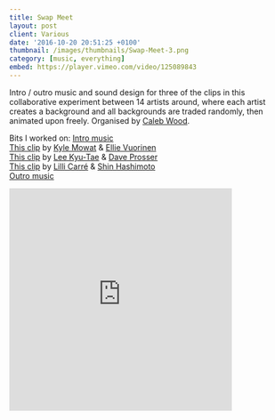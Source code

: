```yaml
---
title: Swap Meet
layout: post
client: Various
date: '2016-10-20 20:51:25 +0100'
thumbnail: /images/thumbnails/Swap-Meet-3.png
category: [music, everything]
embed: https://player.vimeo.com/video/125089843
---
```


Intro / outro music and sound design for three of the clips in this collaborative experiment between 14 artists around, where each artist creates a background and all backgrounds are traded randomly,&nbsp;then animated upon freely. Organised by [Caleb Wood](https://vimeo.com/calebwood).

Bits I worked on:
[Intro music](https://vimeo.com/125089843)  
[This clip](https://vimeo.com/125089843#t=177s) by [Kyle Mowat](http://kvmowat.tumblr.com/) &amp; [Ellie Vuorinen](http://ellivuorinen.com/)  
[This clip](https://vimeo.com/calebwood/swapmeet#t=282s) by [Lee Kyu-Tae](https://vimeo.com/kokooma) &amp; [Dave Prosser](http://www.daveprosser.co.uk/)  
[This clip](https://vimeo.com/calebwood/swapmeet#t=96s) by [Lilli Carré](http://lillicarre.com/) &amp; [Shin Hashimoto](https://vimeo.com/user10659205)  
[Outro music](https://vimeo.com/calebwood/swapmeet#t=374s)


<div id="bc"><iframe style="border: 0; width: 400px; height: 400px;" src="https://bandcamp.com/EmbeddedPlayer/track=3295497689/size=large/bgcol=ffffff/linkcol=333333/minimal=true/transparent=true/" seamless><a href="http://skillbard.bandcamp.com/track/jangy-clacky">Jangy Clacky by Skillbard</a></iframe></div>
